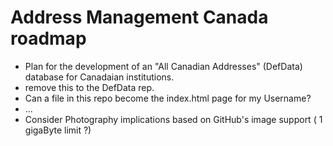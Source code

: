# Address Management Canada roadmap

* Plan for the development of an "All Canadian Addresses" (DefData) database for Canadaian institutions.
* remove this to the DefData rep.
* Can a file in this repo become the index.html page for my Username?
* ...
* Consider Photography implications based on GitHub's image support ( 1 gigaByte limit ?)
